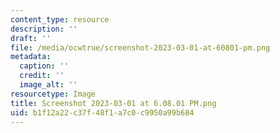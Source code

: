 ```yaml
---
content_type: resource
description: ''
draft: ''
file: /media/ocwtrue/screenshot-2023-03-01-at-60801-pm.png
metadata:
  caption: ''
  credit: ''
  image_alt: ''
resourcetype: Image
title: Screenshot 2023-03-01 at 6.08.01 PM.png
uid: b1f12a22-c37f-48f1-a7c0-c9950a99b684
---
```

